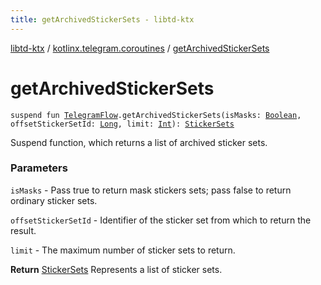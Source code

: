 ```yaml
---
title: getArchivedStickerSets - libtd-ktx
---
```


[libtd-ktx](../index.html) / [kotlinx.telegram.coroutines](index.html) / [getArchivedStickerSets](./get-archived-sticker-sets.html)

# getArchivedStickerSets

`suspend fun `[`TelegramFlow`](../kotlinx.telegram.core/-telegram-flow/index.html)`.getArchivedStickerSets(isMasks: `[`Boolean`](https://kotlinlang.org/api/latest/jvm/stdlib/kotlin/-boolean/index.html)`, offsetStickerSetId: `[`Long`](https://kotlinlang.org/api/latest/jvm/stdlib/kotlin/-long/index.html)`, limit: `[`Int`](https://kotlinlang.org/api/latest/jvm/stdlib/kotlin/-int/index.html)`): `[`StickerSets`](https://tdlibx.github.io/td/docs/org/drinkless/td/libcore/telegram/TdApi/StickerSets.html)

Suspend function, which returns a list of archived sticker sets.

### Parameters

`isMasks` - Pass true to return mask stickers sets; pass false to return ordinary sticker
sets.

`offsetStickerSetId` - Identifier of the sticker set from which to return the result.

`limit` - The maximum number of sticker sets to return.

**Return**
[StickerSets](https://tdlibx.github.io/td/docs/org/drinkless/td/libcore/telegram/TdApi/StickerSets.html) Represents a list of sticker sets.

